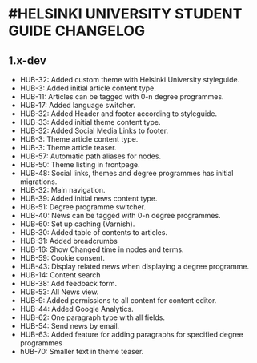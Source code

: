 #HELSINKI UNIVERSITY STUDENT GUIDE CHANGELOG
=================

## 1.x-dev
* HUB-32: Added custom theme with Helsinki University styleguide.
* HUB-3: Added initial article content type.
* HUB-11: Articles can be tagged with 0-n degree programmes.
* HUB-17: Added language switcher.
* HUB-32: Added Header and footer according to styleguide.
* HUB-33: Added initial theme content type.
* HUB-32: Added Social Media Links to footer.
* HUB-3: Theme article content type.
* HUB-3: Theme article teaser.
* HUB-57: Automatic path aliases for nodes.
* HUB-50: Theme listing in frontpage.
* HUB-48: Social links, themes and degree programmes has initial migrations.
* HUB-32: Main navigation.
* HUB-39: Added initial news content type.
* HUB-51: Degree programme switcher.
* HUB-40: News can be tagged with 0-n degree programmes.
* HUB-60: Set up caching (Varnish).
* HUB-30: Added table of contents to articles.
* HUB-31: Added breadcrumbs
* HUB-16: Show Changed time in nodes and terms.
* HUB-59: Cookie consent.
* HUB-43: Display related news when displaying a degree programme.
* HUB-14: Content search
* HUB-38: Add feedback form.
* HUB-53: All News view.
* HUB-9: Added permissions to all content for content editor.
* HUB-44: Added Google Analytics.
* HUB-62: One paragraph type with all fields.
* HUB-54: Send news by email.
* HUB-63: Added feature for adding paragraphs for specified degree programmes
* hUB-70: Smaller text in theme teaser.
